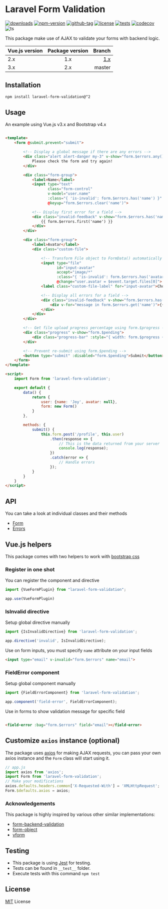 # Laravel Form Validation

[![downloads](https://badgen.net/npm/dt/laravel-form-validation)](https://npm-stat.com/charts.html?package=laravel-form-validation&from=2019-01-01)
[![npm-version](https://badgen.net/npm/v/laravel-form-validation)](https://www.npmjs.com/package/laravel-form-validation)
[![github-tag](https://badgen.net/github/tag/ankurk91/laravel-form-validation)](https://github.com/ankurk91/laravel-form-validation/)
[![license](https://badgen.net/github/license/ankurk91/laravel-form-validation)](https://yarnpkg.com/en/package/laravel-form-validation)
[![tests](https://github.com/ankurk91/laravel-form-validation/workflows/tests/badge.svg)](https://github.com/ankurk91/laravel-form-validation/actions)
[![codecov](https://codecov.io/gh/ankurk91/laravel-form-validation/branch/master/graph/badge.svg)](https://codecov.io/gh/ankurk91/laravel-form-validation)
![ts](https://badgen.net/badge/Built%20With/TypeScript/blue)

This package make use of AJAX to validate your forms with backend logic.

| Vue.js version | Package version | Branch          |
| :---           | :---:           | ---:           | 
| 2.x            | 1.x             | [1.x](https://github.com/ankurk91/laravel-form-validation/tree/v1.x) |
| 3.x            | 2.x             | master          |

## Installation

```bash
npm install laravel-form-validation@^2 
```

## Usage

An example using Vue.js v3.x and Bootstrap v4.x

```html

<template>
    <form @submit.prevent="submit">

        <!-- Display a global message if there are any errors -->
        <div class="alert alert-danger my-3" v-show="form.$errors.any()">
            Please check the form and try again!
        </div>

        <div class="form-group">
            <label>Name</label>
            <input type="text"
                   class="form-control"
                   v-model="user.name"
                   :class="{ 'is-invalid': form.$errors.has('name') }"
                   @keyup="form.$errors.clear('name')">

            <!-- Display first error for a field -->
            <div class="invalid-feedback" v-show="form.$errors.has('name')">
                {{ form.$errors.first('name') }}
            </div>
        </div>

        <div class="form-group">
            <label>Avatar</label>
            <div class="custom-file">

                <!-- Transform File object to FormData() automatically -->
                <input type="file"
                       id="input-avatar"
                       accept="image/*"
                       :class="{ 'is-invalid': form.$errors.has('avatar') }"
                       @change="user.avatar = $event.target.files[0]">
                <label class="custom-file-label" for="input-avatar">Choose image...</label>

                <!-- Display all errors for a field -->
                <div class="invalid-feedback" v-show="form.$errors.has('avatar')">
                    <div v-for="message in form.$errors.get('name')">{{ message }}</div>
                </div>
            </div>
        </div>

        <!-- Get file upload progress percentage using form.$progress -->
        <div class="progress" v-show="form.$pending">
            <div class="progress-bar" :style="{ width: form.$progress + '%' }">{{ form.$progress }}%</div>
        </div>

        <!-- Prevent re-submit using form.$pending -->
        <button type="submit" :disabled="form.$pending">Submit</button>
    </form>
</template>

<script>
    import Form from 'laravel-form-validation';

    export default {
        data() {
            return {
                user: {name: 'Joy', avatar: null},
                form: new Form()
            }
        },

        methods: {
            submit() {
                this.form.post('/profile', this.user)
                    .then(response => {
                        // This is the data returned from your server
                        console.log(response);
                    })
                    .catch(error => {
                        // Handle errors
                    });
            }
        }
    }
</script>
```

## API

You can take a look at individual classes and their methods

* [Form](./src/Form.ts)
* [Errors](./src/Errors.ts)

## Vue.js helpers

This package comes with two helpers to work
with [bootstrap css](https://getbootstrap.com/docs/4.6/components/forms/#how-it-works)

### Register in one shot

You can register the component and directive

```js
import {VueFormPlugin} from "laravel-form-validation";

app.use(VueFormPlugin)
```

### IsInvalid directive

Setup global directive manually

```js
import {IsInvalidDirective} from 'laravel-form-validation';

app.directive('invalid', IsInvalidDirective);
```

Use on form inputs, you must specify `name` attribute on your input fields

```html
<input type="email" v-invalid="form.$errors" name="email">
```

### FieldError component

Setup global component manually

```js
import {FieldErrorComponent} from 'laravel-form-validation';

app.component('field-error', FieldErrorComponent);
```

Use in forms to show validation message for specific field

```html

<field-error :bag="form.$errors" field="email"></field-error>
```

## Customize `axios` instance (optional)

The package uses [axios](https://github.com/axios/axios) for making AJAX requests, you can pass your own axios instance
and the `Form` class will start using it.

```js
// app.js
import axios from 'axios';
import Form from 'laravel-form-validation';
// Make your modifications
axios.defaults.headers.common['X-Requested-With'] = 'XMLHttpRequest';
Form.$defaults.axios = axios;
```

### Acknowledgements

This package is highly inspired by various other similar implementations:

* [form-backend-validation](https://github.com/spatie/form-backend-validation)
* [form-object](https://github.com/sahibalejandro/form-object)
* [vform](https://github.com/cretueusebiu/vform)

## Testing

* This package is using [Jest](https://github.com/facebook/jest) for testing.
* Tests can be found in `__test__` folder.
* Execute tests with this command `npm test`

## License

[MIT](LICENSE.txt) License
